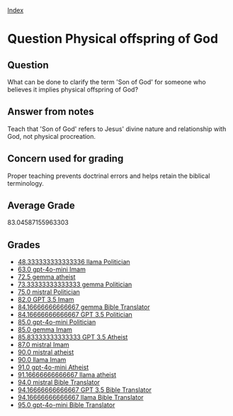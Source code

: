 
[Index](../../index.md)
# Question Physical offspring of God
## Question
What can be done to clarify the term 'Son of God' for someone who believes it implies physical offspring of God?

## Answer from notes
Teach that 'Son of God' refers to Jesus' divine nature and relationship with God, not physical procreation.

## Concern used for grading
Proper teaching prevents doctrinal errors and helps retain the biblical terminology.

## Average Grade
83.04587155963303

## Grades
 * [48.333333333333336 llama Politician](../answers/llama_Politician/Physical_offspring_of_God.md)
 * [63.0 gpt-4o-mini Imam](../answers/gpt-4o-mini_Imam/Physical_offspring_of_God.md)
 * [72.5 gemma atheist](../answers/gemma_atheist/Physical_offspring_of_God.md)
 * [73.33333333333333 gemma Politician](../answers/gemma_Politician/Physical_offspring_of_God.md)
 * [75.0 mistral Politician](../answers/mistral_Politician/Physical_offspring_of_God.md)
 * [82.0 GPT 3.5 Imam](../answers/GPT_3.5_Imam/Physical_offspring_of_God.md)
 * [84.16666666666667 gemma Bible Translator](../answers/gemma_Bible_Translator/Physical_offspring_of_God.md)
 * [84.16666666666667 GPT 3.5 Politician](../answers/GPT_3.5_Politician/Physical_offspring_of_God.md)
 * [85.0 gpt-4o-mini Politician](../answers/gpt-4o-mini_Politician/Physical_offspring_of_God.md)
 * [85.0 gemma Imam](../answers/gemma_Imam/Physical_offspring_of_God.md)
 * [85.83333333333333 GPT 3.5 Atheist](../answers/GPT_3.5_Atheist/Physical_offspring_of_God.md)
 * [87.0 mistral Imam](../answers/mistral_Imam/Physical_offspring_of_God.md)
 * [90.0 mistral atheist](../answers/mistral_atheist/Physical_offspring_of_God.md)
 * [90.0 llama Imam](../answers/llama_Imam/Physical_offspring_of_God.md)
 * [91.0 gpt-4o-mini Atheist](../answers/gpt-4o-mini_Atheist/Physical_offspring_of_God.md)
 * [91.16666666666667 llama atheist](../answers/llama_atheist/Physical_offspring_of_God.md)
 * [94.0 mistral Bible Translator](../answers/mistral_Bible_Translator/Physical_offspring_of_God.md)
 * [94.16666666666667 GPT 3.5 Bible Translator](../answers/GPT_3.5_Bible_Translator/Physical_offspring_of_God.md)
 * [94.16666666666667 llama Bible Translator](../answers/llama_Bible_Translator/Physical_offspring_of_God.md)
 * [95.0 gpt-4o-mini Bible Translator](../answers/gpt-4o-mini_Bible_Translator/Physical_offspring_of_God.md)
